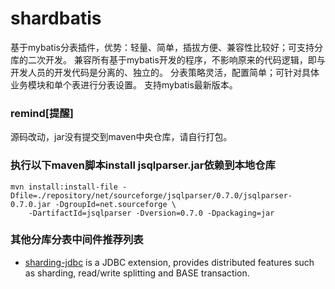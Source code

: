 # shardbatis
基于mybatis分表插件，优势：轻量、简单，插拔方便、兼容性比较好；可支持分库的二次开发。
兼容所有基于mybatis开发的程序，不影响原来的代码逻辑，即与开发人员的开发代码是分离的、独立的。
分表策略灵活，配置简单；可针对具体业务模块和单个表进行分表设置。
支持mybatis最新版本。

### remind[提醒]
源码改动，jar没有提交到maven中央仓库，请自行打包。

### 执行以下maven脚本install jsqlparser.jar依赖到本地仓库
```shell
mvn install:install-file -Dfile=./repository/net/sourceforge/jsqlparser/0.7.0/jsqlparser-0.7.0.jar -DgroupId=net.sourceforge \
    -DartifactId=jsqlparser -Dversion=0.7.0 -Dpackaging=jar
```

### 其他分库分表中间件推荐列表
- [sharding-jdbc](https://github.com/apache/incubator-shardingsphere) is a JDBC extension, provides distributed features such as sharding, read/write splitting and BASE transaction.
